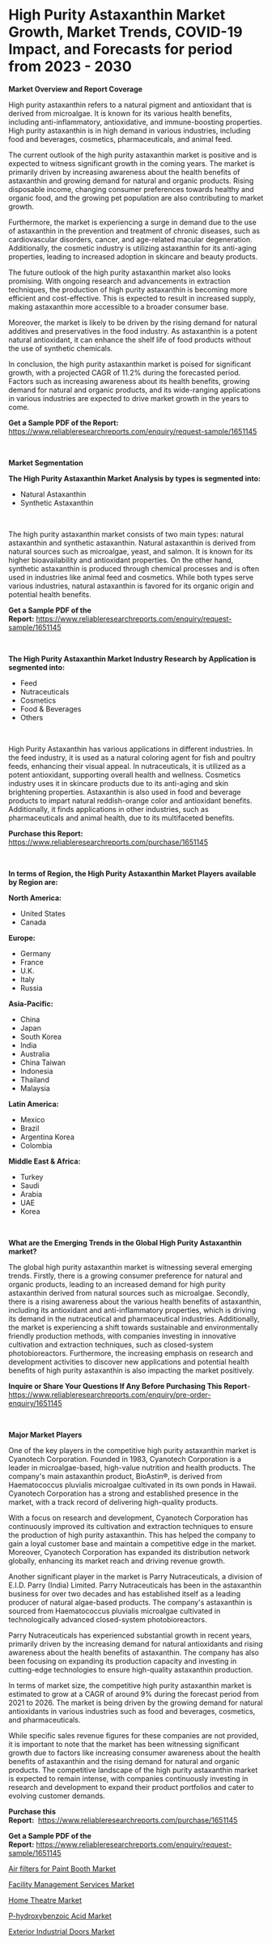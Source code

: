 <p><h1>High Purity Astaxanthin Market Growth, Market Trends, COVID-19 Impact, and Forecasts for period from 2023 - 2030</h1></p><p><strong>Market Overview and Report Coverage</strong></p>
<p><p>High purity astaxanthin refers to a natural pigment and antioxidant that is derived from microalgae. It is known for its various health benefits, including anti-inflammatory, antioxidative, and immune-boosting properties. High purity astaxanthin is in high demand in various industries, including food and beverages, cosmetics, pharmaceuticals, and animal feed.</p><p>The current outlook of the high purity astaxanthin market is positive and is expected to witness significant growth in the coming years. The market is primarily driven by increasing awareness about the health benefits of astaxanthin and growing demand for natural and organic products. Rising disposable income, changing consumer preferences towards healthy and organic food, and the growing pet population are also contributing to market growth.</p><p>Furthermore, the market is experiencing a surge in demand due to the use of astaxanthin in the prevention and treatment of chronic diseases, such as cardiovascular disorders, cancer, and age-related macular degeneration. Additionally, the cosmetic industry is utilizing astaxanthin for its anti-aging properties, leading to increased adoption in skincare and beauty products.</p><p>The future outlook of the high purity astaxanthin market also looks promising. With ongoing research and advancements in extraction techniques, the production of high purity astaxanthin is becoming more efficient and cost-effective. This is expected to result in increased supply, making astaxanthin more accessible to a broader consumer base.</p><p>Moreover, the market is likely to be driven by the rising demand for natural additives and preservatives in the food industry. As astaxanthin is a potent natural antioxidant, it can enhance the shelf life of food products without the use of synthetic chemicals.</p><p>In conclusion, the high purity astaxanthin market is poised for significant growth, with a projected CAGR of 11.2% during the forecasted period. Factors such as increasing awareness about its health benefits, growing demand for natural and organic products, and its wide-ranging applications in various industries are expected to drive market growth in the years to come.</p></p>
<p><strong>Get a Sample PDF of the Report:</strong> <a href="https://www.reliableresearchreports.com/enquiry/request-sample/1651145">https://www.reliableresearchreports.com/enquiry/request-sample/1651145</a></p>
<p>&nbsp;</p>
<p><strong>Market Segmentation</strong></p>
<p><strong>The High Purity Astaxanthin Market Analysis by types is segmented into:</strong></p>
<p><ul><li>Natural Astaxanthin</li><li>Synthetic Astaxanthin</li></ul></p>
<p>&nbsp;</p>
<p><p>The high purity astaxanthin market consists of two main types: natural astaxanthin and synthetic astaxanthin. Natural astaxanthin is derived from natural sources such as microalgae, yeast, and salmon. It is known for its higher bioavailability and antioxidant properties. On the other hand, synthetic astaxanthin is produced through chemical processes and is often used in industries like animal feed and cosmetics. While both types serve various industries, natural astaxanthin is favored for its organic origin and potential health benefits.</p></p>
<p><strong>Get a Sample PDF of the Report:</strong>&nbsp;<a href="https://www.reliableresearchreports.com/enquiry/request-sample/1651145">https://www.reliableresearchreports.com/enquiry/request-sample/1651145</a></p>
<p>&nbsp;</p>
<p><strong>The High Purity Astaxanthin Market Industry Research by Application is segmented into:</strong></p>
<p><ul><li>Feed</li><li>Nutraceuticals</li><li>Cosmetics</li><li>Food & Beverages</li><li>Others</li></ul></p>
<p>&nbsp;</p>
<p><p>High Purity Astaxanthin has various applications in different industries. In the feed industry, it is used as a natural coloring agent for fish and poultry feeds, enhancing their visual appeal. In nutraceuticals, it is utilized as a potent antioxidant, supporting overall health and wellness. Cosmetics industry uses it in skincare products due to its anti-aging and skin brightening properties. Astaxanthin is also used in food and beverage products to impart natural reddish-orange color and antioxidant benefits. Additionally, it finds applications in other industries, such as pharmaceuticals and animal health, due to its multifaceted benefits.</p></p>
<p><strong>Purchase this Report:</strong>&nbsp; <a href="https://www.reliableresearchreports.com/purchase/1651145">https://www.reliableresearchreports.com/purchase/1651145</a></p>
<p>&nbsp;</p>
<p><strong>In terms of Region, the High Purity Astaxanthin Market Players available by Region are:</strong></p>
<p>
    <p> <strong> North America: </strong>
        <ul>
            <li>United States</li>
            <li>Canada</li>
        </ul>
        </p> 
    <p> <strong> Europe: </strong>
        <ul>
            <li>Germany</li>
            <li>France</li>
            <li>U.K.</li>
            <li>Italy</li>
            <li>Russia</li>
        </ul>
        </p> 
    <p> <strong> Asia-Pacific: </strong>
        <ul>
            <li>China</li>
            <li>Japan</li>
            <li>South Korea</li>
            <li>India</li>
            <li>Australia</li>
            <li>China Taiwan</li>
            <li>Indonesia</li>
            <li>Thailand</li>
            <li>Malaysia</li>
        </ul>
        </p> 
    <p> <strong> Latin America: </strong>
        <ul>
            <li>Mexico</li>
            <li>Brazil</li>
            <li>Argentina Korea</li>
            <li>Colombia</li>
        </ul>
        </p> 
    <p> <strong> Middle East & Africa: </strong>
        <ul>
            <li>Turkey</li>
            <li>Saudi</li>
            <li>Arabia</li>
            <li>UAE</li>
            <li>Korea</li>
        </ul>
    </p>
    </p>
<p>&nbsp;</p>
<p><strong>What are the Emerging Trends in the Global High Purity Astaxanthin market?</strong></p>
<p><p>The global high purity astaxanthin market is witnessing several emerging trends. Firstly, there is a growing consumer preference for natural and organic products, leading to an increased demand for high purity astaxanthin derived from natural sources such as microalgae. Secondly, there is a rising awareness about the various health benefits of astaxanthin, including its antioxidant and anti-inflammatory properties, which is driving its demand in the nutraceutical and pharmaceutical industries. Additionally, the market is experiencing a shift towards sustainable and environmentally friendly production methods, with companies investing in innovative cultivation and extraction techniques, such as closed-system photobioreactors. Furthermore, the increasing emphasis on research and development activities to discover new applications and potential health benefits of high purity astaxanthin is also impacting the market positively.</p></p>
<p><strong>Inquire or Share Your Questions If Any Before Purchasing This Report</strong>- <a href="https://www.reliableresearchreports.com/enquiry/pre-order-enquiry/1651145">https://www.reliableresearchreports.com/enquiry/pre-order-enquiry/1651145</a></p>
<p>&nbsp;</p>
<p><strong>Major Market Players</strong></p>
<p><p>One of the key players in the competitive high purity astaxanthin market is Cyanotech Corporation. Founded in 1983, Cyanotech Corporation is a leader in microalgae-based, high-value nutrition and health products. The company's main astaxanthin product, BioAstin®, is derived from Haematococcus pluvialis microalgae cultivated in its own ponds in Hawaii. Cyanotech Corporation has a strong and established presence in the market, with a track record of delivering high-quality products.</p><p>With a focus on research and development, Cyanotech Corporation has continuously improved its cultivation and extraction techniques to ensure the production of high purity astaxanthin. This has helped the company to gain a loyal customer base and maintain a competitive edge in the market. Moreover, Cyanotech Corporation has expanded its distribution network globally, enhancing its market reach and driving revenue growth.</p><p>Another significant player in the market is Parry Nutraceuticals, a division of E.I.D. Parry (India) Limited. Parry Nutraceuticals has been in the astaxanthin business for over two decades and has established itself as a leading producer of natural algae-based products. The company's astaxanthin is sourced from Haematococcus pluvialis microalgae cultivated in technologically advanced closed-system photobioreactors.</p><p>Parry Nutraceuticals has experienced substantial growth in recent years, primarily driven by the increasing demand for natural antioxidants and rising awareness about the health benefits of astaxanthin. The company has also been focusing on expanding its production capacity and investing in cutting-edge technologies to ensure high-quality astaxanthin production.</p><p>In terms of market size, the competitive high purity astaxanthin market is estimated to grow at a CAGR of around 9% during the forecast period from 2021 to 2026. The market is being driven by the growing demand for natural antioxidants in various industries such as food and beverages, cosmetics, and pharmaceuticals.</p><p>While specific sales revenue figures for these companies are not provided, it is important to note that the market has been witnessing significant growth due to factors like increasing consumer awareness about the health benefits of astaxanthin and the rising demand for natural and organic products. The competitive landscape of the high purity astaxanthin market is expected to remain intense, with companies continuously investing in research and development to expand their product portfolios and cater to evolving customer demands.</p></p>
<p><strong>Purchase this Report:</strong>&nbsp;&nbsp;<a href="https://www.reliableresearchreports.com/purchase/1651145">https://www.reliableresearchreports.com/purchase/1651145</a></p>
<p></p>
<p><strong>Get a Sample PDF of the Report:</strong>&nbsp;<a href="https://www.reliableresearchreports.com/enquiry/request-sample/1651145">https://www.reliableresearchreports.com/enquiry/request-sample/1651145</a></p>
<p><p><a href="https://www.linkedin.com/pulse/air-filters-paint-booth-market-research-report-unlocks/">Air filters for Paint Booth Market</a></p><p><a href="https://medium.com/@leliajewess/facility-management-services-market-analysis-its-cagr-market-segmentation-and-global-industry-5dc9d21a89e0">Facility Management Services Market</a></p><p><a href="https://www.linkedin.com/pulse/decoding-home-theatre-market-deep-dive-latest-trends-segmentation/">Home Theatre Market</a></p><p><a href="https://www.linkedin.com/pulse/p-hydroxybenzoic-acid-market-size-share-amp-trends-analysis/">P-hydroxybenzoic Acid Market</a></p><p><a href="https://medium.com/@othamcclure/exterior-industrial-doors-market-size-growth-forecast-2023-2030-74203f5f8c3a">Exterior Industrial Doors Market</a></p></p>